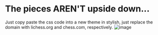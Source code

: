 # The pieces AREN'T upside down...

Just copy paste the css code into a new theme in stylish, just replace the domain with lichess.org and chess.com, respectively.
![image](https://github.com/rebeccaloran/stylish-themes/assets/4107800/6a547bd6-c825-4192-88de-bb867b15bd84)

